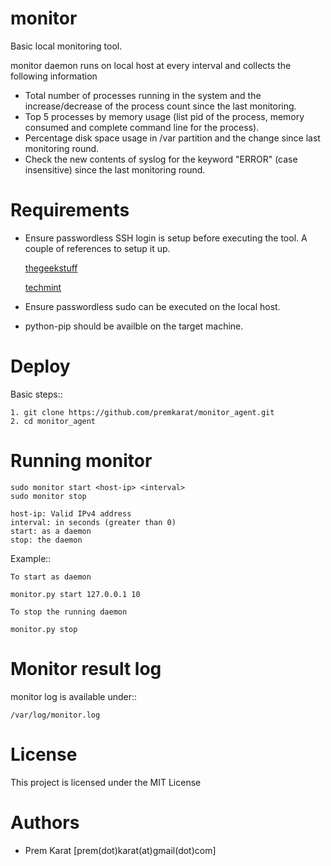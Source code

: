 monitor
=======

Basic local monitoring tool.

monitor daemon runs on local host at every interval and collects the following information

* Total number of processes running in the system and the increase/decrease of the process count since the last monitoring.
* Top 5 processes by memory usage (list pid of the process, memory consumed and complete command line for the process).
* Percentage disk space usage in /var partition and the change since last monitoring round.
* Check the new contents of syslog for the keyword "ERROR" (case insensitive) since the last monitoring round.

Requirements
============

* Ensure passwordless SSH login is setup before executing the tool. A couple of references to setup it up.

    [thegeekstuff](http://www.thegeekstuff.com/2008/11/3-steps-to-perform-ssh-login-without-password-using-ssh-keygen-ssh-copy-id)

    [techmint](https://www.tecmint.com/ssh-passwordless-login-using-ssh-keygen-in-5-easy-steps/)

* Ensure passwordless sudo can be executed on the local host.

* python-pip should be availble on the target machine.


Deploy
======

Basic steps::

    1. git clone https://github.com/premkarat/monitor_agent.git
    2. cd monitor_agent

Running monitor
===============

    sudo monitor start <host-ip> <interval>
    sudo monitor stop

    host-ip: Valid IPv4 address
    interval: in seconds (greater than 0)
    start: as a daemon
    stop: the daemon

Example::

    To start as daemon

    monitor.py start 127.0.0.1 10

    To stop the running daemon

    monitor.py stop

Monitor result log
==================

monitor log is available under::

    /var/log/monitor.log

License
=======

This project is licensed under the MIT License

Authors
=======

* Prem Karat [prem(dot)karat(at)gmail(dot)com]
